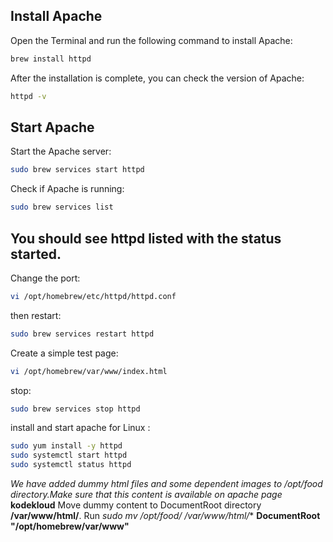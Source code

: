 ## Install Apache
Open the Terminal and run the following command to install Apache:
```sh
brew install httpd
```
After the installation is complete, you can check the version of Apache:
```sh
httpd -v
```
## Start Apache
Start the Apache server:
```sh
sudo brew services start httpd
```
Check if Apache is running:
```sh
sudo brew services list
```
You should see **httpd** listed with the status **started**.
---
Change the port:
```sh
vi /opt/homebrew/etc/httpd/httpd.conf
```
then restart:
```sh
sudo brew services restart httpd
```
Create a simple test page:
```sh
vi /opt/homebrew/var/www/index.html
```
stop:
```sh
sudo brew services stop httpd
```
install and start apache for Linux :
```sh
sudo yum install -y httpd
sudo systemctl start httpd
sudo systemctl status httpd
```

*We have added dummy html files and some dependent images to /opt/food directory.Make sure that this content is available on apache page* **kodekloud**
Move dummy content to DocumentRoot directory **/var/www/html/**. Run **sudo mv /opt/food/* /var/www/html/**
**DocumentRoot "/opt/homebrew/var/www"**
